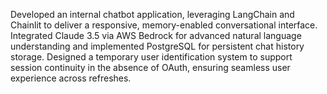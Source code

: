 Developed an internal chatbot application, leveraging LangChain and Chainlit to deliver a responsive, memory-enabled conversational interface. 
Integrated Claude 3.5 via AWS Bedrock for advanced natural language understanding and implemented PostgreSQL for persistent chat history storage.
Designed a temporary user identification system to support session continuity in the absence of OAuth, ensuring seamless user experience across refreshes. 
